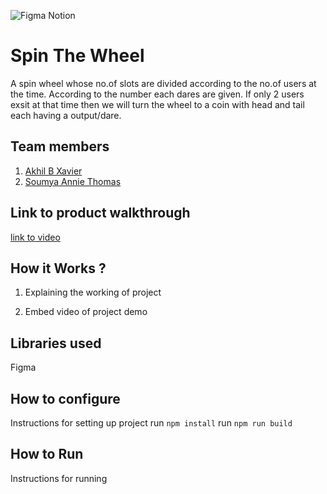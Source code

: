 ![Figma Notion](https://github.com/TH-Activities/saturday-hack-night-template/assets/64391274/85d3fbb8-aed6-4751-b051-4539df392f1a)


# Spin The Wheel

A spin wheel whose no.of slots are divided according to the no.of users at the time. According to the number each dares are given. If only 2 users exsit at that time then we will turn the wheel to a coin with head and tail each having a output/dare.

## Team members
1. [Akhil B Xavier](https://github.com/winter-x64)
2. [Soumya Annie Thomas](https://github.com/S-A-T-07)
## Link to product walkthrough
[link to video](https://drive.google.com/file/d/1H_BqmViZgqkxPZaG1L5M-ZfRgadjilqU/view?usp=sharing)
## How it Works ?
1. Explaining the working of project
   
2. Embed video of project demo
   
## Libraries used
Figma
## How to configure
Instructions for setting up project
run `npm install`
run `npm run build`
## How to Run
Instructions for running
